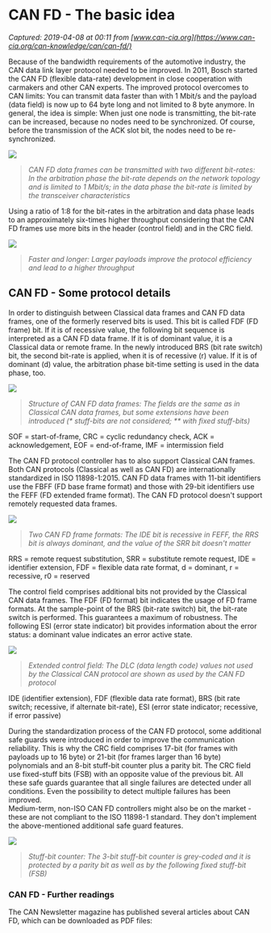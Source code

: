 # CAN FD - The basic idea

_Captured: 2019-04-08 at 00:11 from [www.can-cia.org](https://www.can-cia.org/can-knowledge/can/can-fd/)_

Because of the bandwidth requirements of the automotive industry, the CAN data link layer protocol needed to be improved. In 2011, Bosch started the CAN FD (flexible data-rate) development in close cooperation with carmakers and other CAN experts. The improved protocol overcomes to CAN limits: You can transmit data faster than with 1 Mbit/s and the payload (data field) is now up to 64 byte long and not limited to 8 byte anymore. In general, the idea is simple: When just one node is transmitting, the bit-rate can be increased, because no nodes need to be synchronized. Of course, before the transmission of the ACK slot bit, the nodes need to be re-synchronized.

![](https://www.can-cia.org/fileadmin/resources/images/can-fd/canfd01.png)

> _CAN FD data frames can be transmitted with two different bit-rates: In the arbitration phase the bit-rate depends on the network topology and is limited to 1 Mbit/s; in the data phase the bit-rate is limited by the transceiver characteristics_

Using a ratio of 1:8 for the bit-rates in the arbitration and data phase leads to an approximately six-times higher throughput considering that the CAN FD frames use more bits in the header (control field) and in the CRC field.

![](https://www.can-cia.org/fileadmin/resources/images/can-fd/canfd02.png)

> _Faster and longer: Larger payloads improve the protocol efficiency and lead to a higher throughput_

## CAN FD - Some protocol details

In order to distinguish between Classical data frames and CAN FD data frames, one of the formerly reserved bits is used. This bit is called FDF (FD frame) bit. If it is of recessive value, the following bit sequence is interpreted as a CAN FD data frame. If it is of dominant value, it is a Classical data or remote frame. In the newly introduced BRS (bit rate switch) bit, the second bit-rate is applied, when it is of recessive (r) value. If it is of dominant (d) value, the arbitration phase bit-time setting is used in the data phase, too.

![](https://www.can-cia.org/fileadmin/resources/images/can-fd/canfd03.png)

> _Structure of CAN FD data frames: The fields are the same as in Classical CAN data frames, but some extensions have been introduced (* stuff-bits are not considered; ** with fixed stuff-bits)_

SOF = start-of-frame, CRC = cyclic redundancy check, ACK = acknowledgement, EOF = end-of-frame, IMF = intermission field

The CAN FD protocol controller has to also support Classical CAN frames. Both CAN protocols (Classical as well as CAN FD) are internationally standardized in ISO 11898-1:2015. CAN FD data frames with 11-bit identifiers use the FBFF (FD base frame format) and those with 29-bit identifiers use the FEFF (FD extended frame format). The CAN FD protocol doesn't support remotely requested data frames.

![](https://www.can-cia.org/fileadmin/resources/images/can-fd/canfd04.png)

> _Two CAN FD frame formats: The IDE bit is recessive in FEFF, the RRS bit is always dominant, and the value of the SRR bit doesn't matter_

RRS = remote request substitution, SRR = substitute remote request, IDE = identifier extension, FDF = flexible data rate format, d = dominant, r = recessive, r0 = reserved

The control field comprises additional bits not provided by the Classical CAN data frames. The FDF (FD format) bit indicates the usage of FD frame formats. At the sample-point of the BRS (bit-rate switch) bit, the bit-rate switch is performed. This guarantees a maximum of robustness. The following ESI (error state indicator) bit provides information about the error status: a dominant value indicates an error active state.

![](https://www.can-cia.org/fileadmin/resources/images/can-fd/canfd05.png)

> _Extended control field: The DLC (data length code) values not used by the Classical CAN protocol are shown as used by the CAN FD protocol_

IDE (identifier extension), FDF (flexible data rate format), BRS (bit rate switch; recessive, if alternate bit-rate), ESI (error state indicator; recessive, if error passive)

During the standardization process of the CAN FD protocol, some additional safe guards were introduced in order to improve the communication reliability. This is why the CRC field comprises 17-bit (for frames with payloads up to 16 byte) or 21-bit (for frames larger than 16 byte) polynomials and an 8-bit stuff-bit counter plus a parity bit. The CRC field use fixed-stuff bits (FSB) with an opposite value of the previous bit. All these safe guards guarantee that all single failures are detected under all conditions. Even the possibility to detect multiple failures has been improved.  
Medium-term, non-ISO CAN FD controllers might also be on the market - these are not compliant to the ISO 11898-1 standard. They don't implement the above-mentioned additional safe guard features.

![](https://www.can-cia.org/fileadmin/resources/images/can-fd/canfd06.png)

> _Stuff-bit counter: The 3-bit stuff-bit counter is grey-coded and it is protected by a parity bit as well as by the following fixed stuff-bit (FSB)_

### CAN FD - Further readings

The CAN Newsletter magazine has published several articles about CAN FD, which can be downloaded as PDF files:
